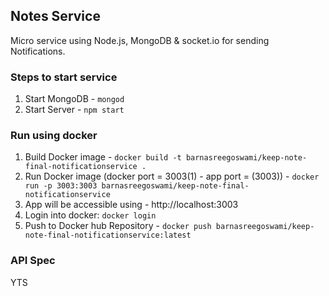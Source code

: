 ## Notes Service
Micro service using Node.js, MongoDB & socket.io for sending Notifications.

### Steps to start service
1. Start MongoDB - ```mongod```
2. Start Server  - ```npm start```

### Run using docker
1. Build Docker image - ```docker build -t barnasreegoswami/keep-note-final-notificationservice .```
2. Run Docker image (docker port = 3003(1) - app port = (3003)) - ```docker run -p 3003:3003 barnasreegoswami/keep-note-final-notificationservice```
3. App will be accessible using - http://localhost:3003
4. Login into docker: ```docker login```
5. Push to Docker hub Repository  - ```docker push barnasreegoswami/keep-note-final-notificationservice:latest```

### API Spec
YTS